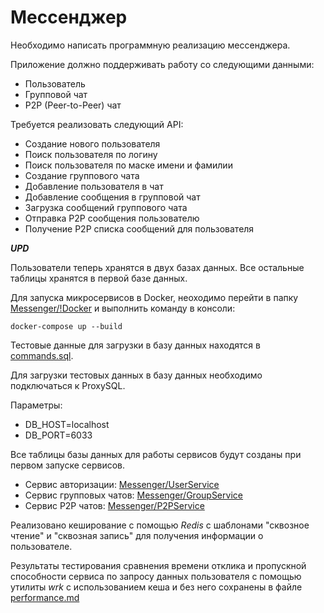 # Мессенджер
Необходимо написать программную реализацию мессенджера. 

Приложение должно поддерживать работу со следующими данными:

* Пользователь
* Групповой чат 
* P2P (Peer-to-Peer) чат

Требуется реализовать следующий API:

* Создание нового пользователя
* Поиск пользователя по логину
* Поиск пользователя по маске имени и фамилии
* Создание группового чата
* Добавление пользователя в чат
* Добавление сообщения в групповой чат
* Загрузка сообщений группового чата
* Отправка P2P сообщения пользователю
* Получение P2P списка сообщений для пользователя

***UPD***

Пользователи теперь хранятся в двух базах данных. Все остальные таблицы хранятся в первой базе данных. 

Для запуска микросервисов в Docker, неоходимо перейти в папку [Messenger/!Docker](https://github.com/JuliaTsiryulik/SoftwareEngineering/tree/main/Messenger/!Docker) и выполнить команду в консоли:
```
docker-compose up --build
```
Тестовые данные для загрузки в базу данных находятся в [commands.sql](https://github.com/JuliaTsiryulik/SoftwareEngineering/blob/main/Messenger/commands.sql). 

Для загрузки тестовых данных в базу данных необходимо подключаться к ProxySQL. 

Параметры:
- DB_HOST=localhost
- DB_PORT=6033

Все таблицы базы данных для работы сервисов будут созданы при первом запуске сервисов.

* Сервис авторизации: [Messenger/UserService](https://github.com/JuliaTsiryulik/SoftwareEngineering/tree/main/Messenger/UserService)
* Сервис групповых чатов: [Messenger/GroupService](https://github.com/JuliaTsiryulik/SoftwareEngineering/tree/main/Messenger/GroupService)
* Сервис P2P чатов: [Messenger/P2PService](https://github.com/JuliaTsiryulik/SoftwareEngineering/tree/main/Messenger/P2PService)

Реализовано кеширование с помощью *Redis* с шаблонами "сквозное чтение" и "сквозная запись" для получения информации о пользователе.

Результаты тестирования сравнения времени отклика и пропускной способности сервиса по запросу данных пользователя с помощью утилиты *wrk* с использованием кеша и без него сохранены в файле [performance.md](https://github.com/JuliaTsiryulik/SoftwareEngineering/blob/cache/performance.md)
